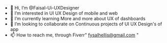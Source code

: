 - 👋 Hi, I’m @Faisal-Ui-UXDesigner
- 👀 I’m interested in UI UX Design of mobile and web
- 🌱 I’m currently learning More and more about UX of dashboards
- 💞️ I’m looking to collaborate on Continuous projects of UI UX Design's of app
- 📫 How to reach me, through Fiverr" fysalhellis@gmail.com " 

<!---
Faisal-Ui-UXDesigner/Faisal-Ui-UXDesigner is a ✨ special ✨ repository because its `README.md` (this file) appears on your GitHub profile.
You can click the Preview link to take a look at your changes.
--->
